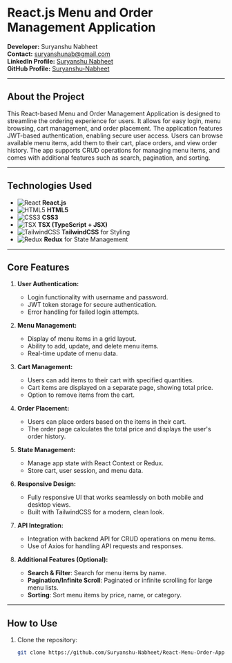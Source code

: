 # **React.js Menu and Order Management Application**

**Developer:** Suryanshu Nabheet  
**Contact:** [suryanshunab@gmail.com](mailto:suryanshunab@gmail.com)  
**LinkedIn Profile:** [Suryanshu Nabheet](https://www.linkedin.com/in/suryanshu-nabheet/)  
**GitHub Profile:** [Suryanshu-Nabheet](https://github.com/Suryanshu-Nabheet)

---

## **About the Project**

This React-based Menu and Order Management Application is designed to streamline the ordering experience for users. It allows for easy login, menu browsing, cart management, and order placement. The application features JWT-based authentication, enabling secure user access. Users can browse available menu items, add them to their cart, place orders, and view order history. The app supports CRUD operations for managing menu items, and comes with additional features such as search, pagination, and sorting.

---

## **Technologies Used**

- ![React](https://img.shields.io/badge/React-61DAFB?style=flat&logo=react&logoColor=black) **React.js**
- ![HTML5](https://img.shields.io/badge/HTML5-E34F26?style=flat&logo=html5&logoColor=white) **HTML5**
- ![CSS3](https://img.shields.io/badge/CSS3-1572B6?style=flat&logo=css3&logoColor=white) **CSS3**
- ![TSX](https://img.shields.io/badge/TSX-3178C6?style=flat&logo=typescript&logoColor=white) **TSX (TypeScript + JSX)**
- ![TailwindCSS](https://img.shields.io/badge/TailwindCSS-38BDF8?style=flat&logo=tailwindcss&logoColor=white) **TailwindCSS** for Styling
- ![Redux](https://img.shields.io/badge/Redux-764ABC?style=flat&logo=redux&logoColor=white) **Redux** for State Management

---

## **Core Features**

1. **User Authentication:**
   - Login functionality with username and password.
   - JWT token storage for secure authentication.
   - Error handling for failed login attempts.

2. **Menu Management:**
   - Display of menu items in a grid layout.
   - Ability to add, update, and delete menu items.
   - Real-time update of menu data.

3. **Cart Management:**
   - Users can add items to their cart with specified quantities.
   - Cart items are displayed on a separate page, showing total price.
   - Option to remove items from the cart.

4. **Order Placement:**
   - Users can place orders based on the items in their cart.
   - The order page calculates the total price and displays the user's order history.

5. **State Management:**
   - Manage app state with React Context or Redux.
   - Store cart, user session, and menu data.

6. **Responsive Design:**
   - Fully responsive UI that works seamlessly on both mobile and desktop views.
   - Built with TailwindCSS for a modern, clean look.

7. **API Integration:**
   - Integration with backend API for CRUD operations on menu items.
   - Use of Axios for handling API requests and responses.

8. **Additional Features (Optional):**
   - **Search & Filter**: Search for menu items by name.
   - **Pagination/Infinite Scroll**: Paginated or infinite scrolling for large menu lists.
   - **Sorting**: Sort menu items by price, name, or category.

---

## **How to Use**

1. Clone the repository:
   ```bash
   git clone https://github.com/Suryanshu-Nabheet/React-Menu-Order-App.git
